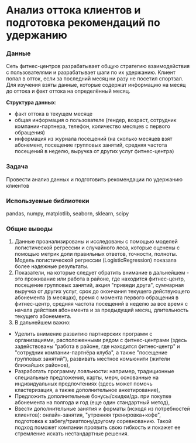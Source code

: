 # Анализ оттока клиентов и подготовка рекомендаций по удержанию

### Данные

Сеть фитнес-центров разрабатывает общую стратегию взаимодействия с пользователями и разрабатывает шаги по их удержанию. Клиент попал в отток, если за последний месяц ни разу не посетил спортзал. Для изучения взяты данные, которые содержат информацию на месяц до оттока и факт оттока на определённый месяц.

**Структура данных**:

- факт оттока в текущем месяце
- общая информация о пользователе (гендер, возраст, сотрудник компании-партнера, телефон, количество месяцев с первого обращения)
- информация из журнала посещений (на сколько месяцев взят абонемент, посещение групповых занятий, средняя частота посещений в неделю, выручка от других услуг фитнес-центра)

### Задача
Провести анализ данных и подготовить рекомендации по удержанию клиентов

### Используемые библиотеки

pandas, numpy, matplotlib, seaborn, sklearn, scipy

### Общие выводы

1. Данные проанализированы и исследованы с помощью моделей логистической регрессии и случайного леса, которые оценены с помощью метрик доли правильных ответов, точности, полноты. Модель логистической регрессии (LogisticRegression) показала более надежные результаты.
2. Показатели, на которые следует обратить внимание в дальнейшем - это проживание или работа в районе, где находится фитнес-центр, посещение групповых занятий, акция "приведи друга", суммарная выручка от других услуг, срок до окончания текущего действующего абонемента (в месяцах), время с момента первого обращения в фитнес-центр, средняя частота посещений в неделю за все время с начала действия абонемента и за предыдущий месяц, длительность текущего абонемента.
3. В дальнейшем важно:
 - Уделить внимение развитию партнерских программ с организациями, расположенными рядом с фитнес-центрами (здесь задействованы "работа в районе, где находится фитнес-центр" и "сотрудник компании-партнёра клуба", а также "посещение групповых занятий"), развивать местное комьюнити (жители ближайших районов),
 - Разработать программу лояльности: например, традиционные специальные предложения, карты, мерч, основанные на индивидуальных предпочтениях (здесь может помочь кластеризация, а также дополнительное анкетирование),
 - Предложить дополнительные бонусы/скидки/др. при покупке абонемента на полгода и год (еще один стандартный метод),
 - Ввести дополнительные занятия и форматы (исходя из потребностей клиентов): онлайн-занятия, "утренняя тренировка+кофе", подготовка к забегу/триатлону/другому соревнованию. Такой подход поможет компании проявить свою гибкость и покажет ее стремление искать нестандартные решения.
